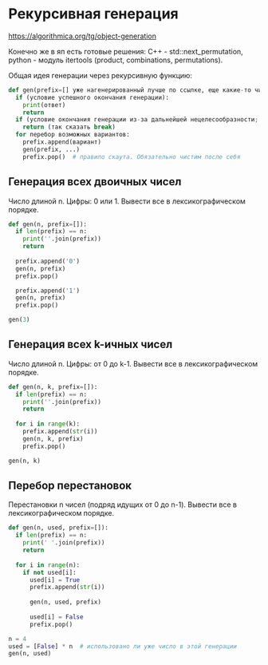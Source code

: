 # Рекурсивная генерация

https://algorithmica.org/tg/object-generation

Конечно же в яп есть готовые решения: 
C++ - std::next_permutation, 
python - модуль itertools (product, combinations, permutations).

Общая идея генерации через рекурсивную функцию:  
```python
def gen(prefix=[] уже нагенерированный лучше по ссылке, еще какие-то числа описывающие генерацию):
  if (условие успешного окончания генерации):
    print(ответ)
    return
  if (условие окончания генерации из-за дальнейшей нецелесообразности; только в некоторых задачах):
    return (так сказать break)
  for перебор возможных вариантов:
    prefix.append(вариант)
    gen(prefix, ...)
    prefix.pop()  # правило скаута. Обязательно чистим после себя
```

## Генерация всех двоичных чисел
Число длиной n. Цифры: 0 или 1. Вывести все в лексикографическом порядке.  
```python
def gen(n, prefix=[]):
  if len(prefix) == n:
    print(''.join(prefix))
    return
  
  prefix.append('0')
  gen(n, prefix)
  prefix.pop()

  prefix.append('1')
  gen(n, prefix)
  prefix.pop()

gen(3)
```

## Генерация всех k-ичных чисел
Число длиной n. Цифры: от 0 до k-1. Вывести все в лексикографическом порядке.  
```python
def gen(n, k, prefix=[]):
  if len(prefix) == n:
    print(''.join(prefix))
    return
  
  for i in range(k):
    prefix.append(str(i))
    gen(n, k, prefix)
    prefix.pop()

gen(n, k)
```

## Перебор перестановок
Перестановки n чисел (подряд идущих от 0 до n-1). Вывести все в лексикографическом порядке.
```python
def gen(n, used, prefix=[]):
  if len(prefix) == n:
    print(' '.join(prefix))
    return
  
  for i in range(n):
    if not used[i]:
      used[i] = True
      prefix.append(str(i))
      
      gen(n, used, prefix)
      
      used[i] = False
      prefix.pop()

n = 4
used = [False] * n  # использовано ли уже число в этой генерации
gen(n, used)
```




